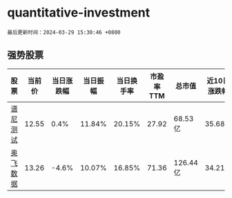 # quantitative-investment

`最后更新时间：2024-03-29 15:30:46 +0800`

## 强势股票

|股票|当前价|当日涨跌幅|当日振幅|当日换手率|市盈率TTM|总市值|近10日涨跌幅|
|----|----|----|----|----|----|----|----|
|[谱尼测试](https://xueqiu.com/S/SZ300887)|12.55|0.4%|11.84%|20.15%|27.92|68.53亿|35.68%|
|[奥飞数据](https://xueqiu.com/S/SZ300738)|13.26|-4.6%|10.07%|16.85%|71.36|126.44亿|34.21%|

